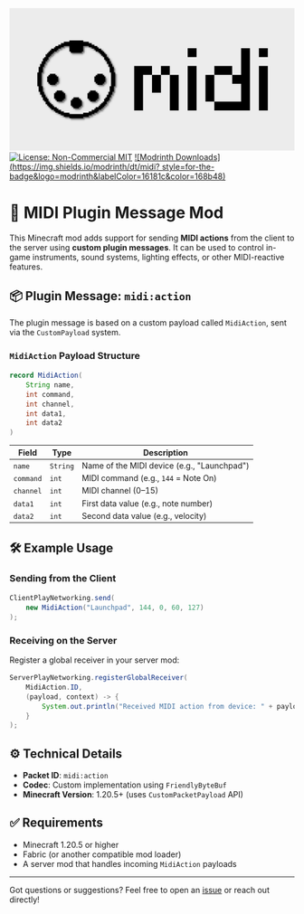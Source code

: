 <!-- modrinth_exclude.start -->
![BANNER.png](BANNER.png)
[![License: Non-Commercial MIT](https://img.shields.io/badge/license-NC--MIT-blue.svg?style=for-the-badge)](LICENSE.txt)
[![Modrinth Downloads](https://img.shields.io/modrinth/dt/midi?
style=for-the-badge&logo=modrinth&labelColor=16181c&color=168b48)](https://modrinth.com/plugin/midi)
<!-- modrinth_exclude.end -->

# 🎹 MIDI Plugin Message Mod

This Minecraft mod adds support for sending **MIDI actions** from the client to the server using **custom plugin messages**. It can be used to control in-game instruments, sound systems, lighting effects, or other MIDI-reactive features.

## 📦 Plugin Message: `midi:action`

The plugin message is based on a custom payload called `MidiAction`, sent via the `CustomPayload` system.

### `MidiAction` Payload Structure

```java
record MidiAction(
    String name,
    int command,
    int channel,
    int data1,
    int data2
)
````

| Field     | Type     | Description                                 |
| --------- | -------- | ------------------------------------------- |
| `name`    | `String` | Name of the MIDI device (e.g., "Launchpad") |
| `command` | `int`    | MIDI command (e.g., `144` = Note On)        |
| `channel` | `int`    | MIDI channel (0–15)                         |
| `data1`   | `int`    | First data value (e.g., note number)        |
| `data2`   | `int`    | Second data value (e.g., velocity)          |

## 🛠 Example Usage

### Sending from the Client

```java
ClientPlayNetworking.send(
    new MidiAction("Launchpad", 144, 0, 60, 127)
);
```

### Receiving on the Server

Register a global receiver in your server mod:

```java
ServerPlayNetworking.registerGlobalReceiver(
    MidiAction.ID,
    (payload, context) -> {
        System.out.println("Received MIDI action from device: " + payload.name());
    }
);
```

## ⚙️ Technical Details

* **Packet ID**: `midi:action`
* **Codec**: Custom implementation using `FriendlyByteBuf`
* **Minecraft Version**: 1.20.5+ (uses `CustomPacketPayload` API)

## ✅ Requirements

* Minecraft 1.20.5 or higher
* Fabric (or another compatible mod loader)
* A server mod that handles incoming `MidiAction` payloads

---

Got questions or suggestions? Feel free to open an [issue](https://github.com/your-username/your-repo/issues) or reach out directly!
